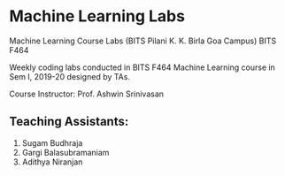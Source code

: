 # Machine Learning Labs
Machine Learning Course Labs (BITS Pilani K. K. Birla Goa Campus) BITS F464

Weekly coding labs conducted in BITS F464 Machine Learning course in Sem I, 2019-20 designed by TAs.

Course Instructor: Prof. Ashwin Srinivasan

## Teaching Assistants:
1. Sugam Budhraja
2. Gargi Balasubramaniam
3. Adithya Niranjan
